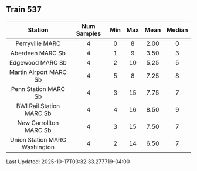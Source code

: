 ## Train 537

| Station | Num Samples | Min | Max | Mean | Median |
| :-----: | :---------: | :-: | :-: | :--: | :----: |
| Perryville MARC | 4 | 0 | 8 | 2.00 | 0 |
| Aberdeen MARC Sb | 4 | 1 | 9 | 3.50 | 3 |
| Edgewood MARC Sb | 4 | 2 | 10 | 5.25 | 5 |
| Martin Airport MARC Sb | 4 | 5 | 8 | 7.25 | 8 |
| Penn Station MARC Sb | 4 | 3 | 15 | 7.75 | 7 |
| BWI Rail Station MARC Sb | 4 | 4 | 16 | 8.50 | 9 |
| New Carrollton MARC Sb | 4 | 3 | 15 | 7.50 | 7 |
| Union Station MARC Washington | 4 | 2 | 14 | 6.50 | 7 |


Last Updated: 2025-10-17T03:32:33.277719-04:00